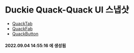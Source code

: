 # Duckie Quack-Quack UI 스냅샷

- [QuackTab](QuackTab.md)
- [QuackFab](QuackFab.md)
- [QuackButton](QuackButton.md)

#### 2022.09.04 14:55:16 에 생성됨